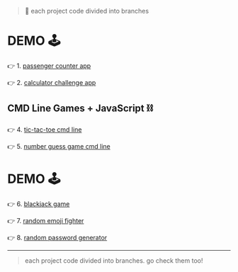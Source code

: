 > 📌 each project code divided into branches

# DEMO 🕹️

👉 1.  [passenger counter app](https://passenger-count-amrhnshh.netlify.app)

👉 2.  [calculator challenge app](https://calculator-challenge-amrhnshh.netlify.app/)

<!-- ❌ 3.  [basketball scoreboard app](https://basketball-scoreboard-amrhnshh.netlify.app) -->

## CMD Line Games + JavaScript ⛓️

👉 4.  [tic-tac-toe cmd line](https://github.com/amirahnasihah/javascript-miniprojects/tree/main/04-tic-tac-toe)

👉 5.  [number guess game cmd line](https://github.com/amirahnasihah/javascript-miniprojects/tree/main/05-guessing-game)

# DEMO 🕹️

👉 6.  [blackjack game](https://blackjack-amrhsnhh.netlify.app/)

👉 7.  [random emoji fighter](https://emoji-fighters-amrhnshh.netlify.app/)

👉 8.  [random password generator](https://password-generator-amrhnshh.netlify.app/)


<hr/>

> each project code divided into branches. go check them too!

